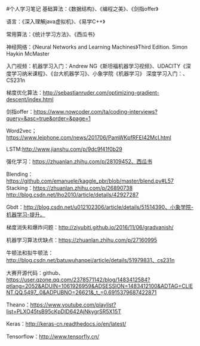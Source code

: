 
#个人学习笔记
基础算法：《数据结构》、《编程之美》、《剑指offer》

语言：《深入理解java虚拟机》、《易学C++》

常用算法：《统计学习方法》、《西瓜书》

神经网络：《Neural Networks and Learning Machines》Third Edition. Simon Haykin McMaster

入门视频：机器学习入门：Andrew NG《斯坦福机器学习视频》、UDACITY《深度学习纳米课程》、《台大机器学习》、小象学院《机器学习》
          深度学习入门：、CS231n
          
梯度优化算法：http://sebastianruder.com/optimizing-gradient-descent/index.html

剑指offer：https://www.nowcoder.com/ta/coding-interviews?query=&asc=true&order=&page=1

Word2vec；https://www.leiphone.com/news/201706/PamWKpfRFEI42McI.html

LSTM:http://www.jianshu.com/p/9dc9f41f0b29

强化学习：https://zhuanlan.zhihu.com/p/28109452、西瓜书

Blending：https://github.com/emanuele/kaggle_pbr/blob/master/blend.py#L57
Stacking：https://zhuanlan.zhihu.com/p/26890738
http://blog.csdn.net/lho2010/article/details/42927287

Gbdt：http://blog.csdn.net/u012102306/article/details/51514390、小象学院-机器学习-提升。

梯度消失和爆炸问题：http://ziyubiti.github.io/2016/11/06/gradvanish/

机器学习算法优缺点：https://zhuanlan.zhihu.com/p/27160995

牛顿法和拟牛顿法：http://blog.csdn.net/batuwuhanpei/article/details/51979831、cs231n

大赛开源代码：github、
https://user.qzone.qq.com/2378571142/blog/1483412584?ptlang=2052&ADUIN=1061926959&ADSESSION=1483412100&ADTAG=CLIENT.QQ.5497_.0&ADPUBNO=26621&_t_=0.6915379687422871

Theano：https://www.youtube.com/playlist?list=PLXO45tsB95cKpDID642AjNkygrSR5X15T

Keras：http://keras-cn.readthedocs.io/en/latest/

Tensorflow：http://www.tensorfly.cn/
